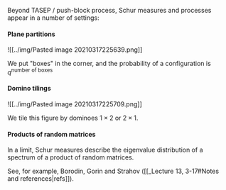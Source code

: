 Beyond TASEP / push-block process, Schur measures and processes appear in a number of settings:

#### Plane partitions
![[../img/Pasted image 20210317225639.png]]

We put "boxes" in the corner, and the probability of a configuration is $q^{\text{number of boxes}}$


#### Domino tilings

![[../img/Pasted image 20210317225709.png]]

We tile this figure by dominoes $1\times 2$ or $2\times 1$.

#### Products of random matrices

In a limit, Schur measures describe the eigenvalue distribution of a spectrum of a product of random matrices.

See, for example, Borodin, Gorin and Strahov ([[_Lecture 13, 3-17#Notes and references|refs]]).